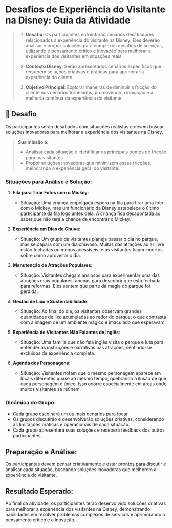 # Desafios de Experiência do Visitante na Disney: Guia da Atividade

> 1. **Desafio**: Os participantes enfrentarão cenários desafiadores relacionados à experiência do visitante na Disney. Eles deverão analisar e propor soluções para complexos desafios de serviços, utilizando o pensamento crítico e inovação para melhorar a experiência dos visitantes em situações reais.
> 
> 2. **Contexto Disney**: Serão apresentados cenários específicos que requerem soluções criativas e práticas para aprimorar a experiência do cliente.
> 
> 3. **Objetivo Principal**: Explorar maneiras de diminuir a fricção do cliente nos cenários fornecidos, promovendo a inovação e a melhoria contínua da experiência do visitante.

## 🚀 Desafio
Os participantes serão desafiados com situações realistas e devem buscar soluções inovadoras para melhorar a experiência dos visitantes na Disney.

> **Sua missão é**:
> - Analisar cada situação e identificar os principais pontos de fricção para os visitantes.
> - Propor soluções inovadoras que minimizem essas fricções, melhorando a experiência geral do visitante.

### Situações para Análise e Solução:

1. **Fila para Tirar Fotos com o Mickey**:
   - Situação: Uma criança empolgada espera na fila para tirar uma foto com o Mickey, mas um funcionário da Disney estabelece o último participante da fila logo antes dela. A criança fica desapontada ao saber que não terá a chance de encontrar o Mickey.

2. **Experiência em Dias de Chuva**:
   - Situação: Um grupo de visitantes planeja passar o dia no parque, mas se depara com um dia chuvoso. Muitas das atrações ao ar livre estão fechadas ou menos acessíveis, e os visitantes ficam incertos sobre como aproveitar o dia.

3. **Manutenção de Atrações Populares**:
   - Situação: Visitantes chegam ansiosos para experimentar uma das atrações mais populares, apenas para descobrir que está fechada para reformas. Eles sentem que parte da magia do parque foi perdida.

4. **Gestão de Lixo e Sustentabilidade**:
   - Situação: Ao final do dia, os visitantes observam grandes quantidades de lixo acumuladas ao redor do parque, o que contrasta com a imagem de um ambiente mágico e imaculado que esperavam.

5. **Experiência de Visitantes Não Falantes de Inglês**:
   - Situação: Uma família que não fala inglês visita o parque e luta para entender as instruções e narrativas nas atrações, sentindo-se excluídos da experiência completa.

6. **Agenda dos Personagens**:
   - Situação: Visitantes notam que o mesmo personagem aparece em locais diferentes quase ao mesmo tempo, quebrando a ilusão de que cada personagem é único. Isso ocorre especialmente em áreas onde muitos visitantes se reúnem.

### Dinâmica do Grupo:
- Cada grupo escolherá um ou mais cenários para focar.
- Os grupos discutirão e desenvolverão soluções criativas, considerando as limitações práticas e operacionais de cada situação.
- Cada grupo apresentará suas soluções e receberá feedback dos outros participantes.

## Preparação e Análise:
Os participantes devem pensar criativamente e estar prontos para discutir e analisar cada situação, buscando soluções inovadoras que melhorem a experiência do visitante.

## Resultado Esperado:
Ao final da atividade, os participantes terão desenvolvido soluções criativas para melhorar a experiência dos visitantes na Disney, demonstrando habilidades em resolver problemas complexos de serviços e aprimorando o pensamento crítico e a inovação.
